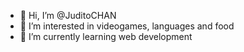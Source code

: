 - 👋 Hi, I’m @JuditoCHAN
- 👀 I’m interested in videogames, languages and food
- 🌱 I’m currently learning web development


<!---
JuditoCHAN/JuditoCHAN is a ✨ special ✨ repository because its `README.md` (this file) appears on your GitHub profile.
You can click the Preview link to take a look at your changes.
--->
